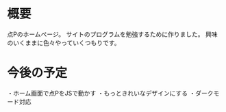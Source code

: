 # 概要
点Pのホームページ。
サイトのプログラムを勉強するために作りました。
興味のいくままに色々やっていくつもりです。
# 今後の予定
・ホーム画面で点PをJSで動かす
・もっときれいなデザインにする
・ダークモード対応
